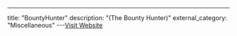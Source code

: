 ---
title: "BountyHunter"
description: "(The Bounty Hunter)"
external_category: "Miscellaneous"
---[Visit Website](https://github.com/fkie-cad/bountyhunter)

